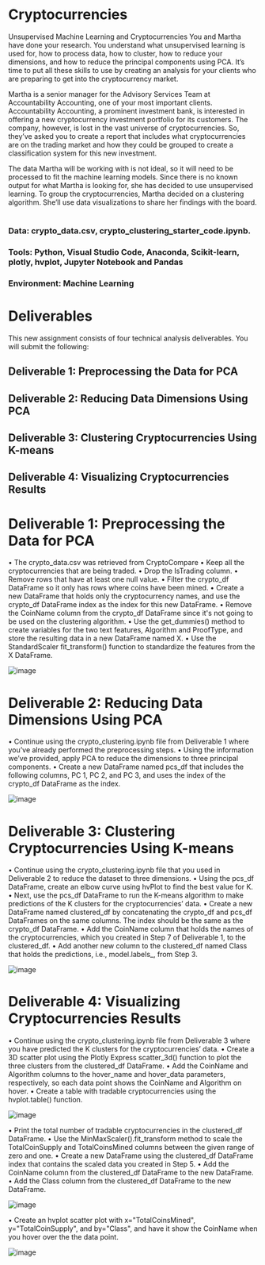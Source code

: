 # Cryptocurrencies
Unsupervised Machine Learning and Cryptocurrencies
You and Martha have done your research. You understand what unsupervised learning is used for, how to process data, how to cluster, how to reduce your dimensions, and how to reduce the principal components using PCA. It’s time to put all these skills to use by creating an analysis for your clients who are preparing to get into the cryptocurrency market.

Martha is a senior manager for the Advisory Services Team at Accountability Accounting, one of your most important clients. Accountability Accounting, a prominent investment bank, is interested in offering a new cryptocurrency investment portfolio for its customers. The company, however, is lost in the vast universe of cryptocurrencies. So, they’ve asked you to create a report that includes what cryptocurrencies are on the trading market and how they could be grouped to create a classification system for this new investment.

The data Martha will be working with is not ideal, so it will need to be processed to fit the machine learning models. Since there is no known output for what Martha is looking for, she has decided to use unsupervised learning. To group the cryptocurrencies, Martha decided on a clustering algorithm. She’ll use data visualizations to share her findings with the board.

#

### Data: crypto_data.csv, crypto_clustering_starter_code.ipynb.
### Tools: Python, Visual Studio Code, Anaconda, Scikit-learn, plotly, hvplot, Jupyter Notebook and Pandas
### Environment: Machine Learning

# Deliverables

This new assignment consists of four technical analysis deliverables. You will submit the following:

## Deliverable 1: Preprocessing the Data for PCA
## Deliverable 2: Reducing Data Dimensions Using PCA
## Deliverable 3: Clustering Cryptocurrencies Using K-means
## Deliverable 4: Visualizing Cryptocurrencies Results

# Deliverable 1: Preprocessing the Data for PCA


•	The crypto_data.csv was retrieved from CryptoCompare 
•	Keep all the cryptocurrencies that are being traded.
•	Drop the IsTrading column.
•	Remove rows that have at least one null value.
•	Filter the crypto_df DataFrame so it only has rows where coins have been mined.
•	Create a new DataFrame that holds only the cryptocurrency names, and use the crypto_df DataFrame index as the index for this new DataFrame.
•	Remove the CoinName column from the crypto_df DataFrame since it's not going to be used on the clustering algorithm.
•	Use the get_dummies() method to create variables for the two text features, Algorithm and ProofType, and store the resulting data in a new DataFrame named X.
•	Use the StandardScaler fit_transform() function to standardize the features from the X DataFrame.


![image](https://user-images.githubusercontent.com/96351897/167318942-cc525d60-6c57-4f24-924a-6ffb7fa0257d.png)


# Deliverable 2: Reducing Data Dimensions Using PCA

•	Continue using the crypto_clustering.ipynb file from Deliverable 1 where you’ve already performed the preprocessing steps.
•	Using the information we’ve provided, apply PCA to reduce the dimensions to three principal components.
•	Create a new DataFrame named pcs_df that includes the following columns, PC 1, PC 2, and PC 3, and uses the index of the crypto_df DataFrame as the index.



![image](https://user-images.githubusercontent.com/96351897/167319145-3fb7955d-347c-461e-b43d-b069aa53d67a.png)




# Deliverable 3: Clustering Cryptocurrencies Using K-means

•	Continue using the crypto_clustering.ipynb file that you used in Deliverable 2 to reduce the dataset to three dimensions.
•	Using the pcs_df DataFrame, create an elbow curve using hvPlot to find the best value for K.
•	Next, use the pcs_df DataFrame to run the K-means algorithm to make predictions of the K clusters for the cryptocurrencies’ data.
•	Create a new DataFrame named clustered_df by concatenating the crypto_df and pcs_df DataFrames on the same columns. The index should be the same as the crypto_df DataFrame.
•	Add the CoinName column that holds the names of the cryptocurrencies, which you created in Step 7 of Deliverable 1, to the clustered_df.
•	Add another new column to the clustered_df named Class that holds the predictions, i.e., model.labels_, from Step 3.


![image](https://user-images.githubusercontent.com/96351897/167319005-298ca779-2b1b-4a07-844d-216dc38beb17.png)


# Deliverable 4: Visualizing Cryptocurrencies Results


•	Continue using the crypto_clustering.ipynb file from Deliverable 3 where you have predicted the K clusters for the cryptocurrencies’ data.
•	Create a 3D scatter plot using the Plotly Express scatter_3d() function to plot the three clusters from the clustered_df DataFrame.
•	Add the CoinName and Algorithm columns to the hover_name and hover_data parameters, respectively, so each data point shows the CoinName and Algorithm on hover.
•	Create a table with tradable cryptocurrencies using the hvplot.table() function.


![image](https://user-images.githubusercontent.com/96351897/167319052-1376848e-9ebc-4d89-bc34-a33e1ebceb23.png)


•	Print the total number of tradable cryptocurrencies in the clustered_df DataFrame.
•	Use the MinMaxScaler().fit_transform method to scale the TotalCoinSupply and TotalCoinsMined columns between the given range of zero and one.
•	Create a new DataFrame using the clustered_df DataFrame index that contains the scaled data you created in Step 5.
•	Add the CoinName column from the clustered_df DataFrame to the new DataFrame.
•	Add the Class column from the clustered_df DataFrame to the new DataFrame.


![image](https://user-images.githubusercontent.com/96351897/167319079-5b9dd5bb-ce48-40d9-842f-dac7584eabe0.png)


•	Create an hvplot scatter plot with x="TotalCoinsMined", y="TotalCoinSupply", and by="Class", and have it show the CoinName when you hover over the the data point.


![image](https://user-images.githubusercontent.com/96351897/167319091-7c3bd5ac-b89d-4ed1-8b0b-f92612494d0b.png)



